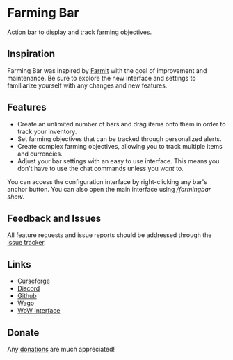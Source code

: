 # **Farming Bar**

Action bar to display and track farming objectives.

## **Inspiration**

Farming Bar was inspired by [FarmIt](https://www.curseforge.com/wow/addons/farmit) with the goal of improvement and maintenance. Be sure to explore the new interface and settings to familiarize yourself with any changes and new features.

## **Features**

-   Create an unlimited number of bars and drag items onto them in order to track your inventory.
-   Set farming objectives that can be tracked through personalized alerts.
-   Create complex farming objectives, allowing you to track multiple items and currencies.
-   Adjust your bar settings with an easy to use interface. This means you don't have to use the chat commands unless you _want_ to.

You can access the configuration interface by right-clicking any bar's anchor button. You can also open the main interface using _/farmingbar show_.

## **Feedback and Issues**

All feature requests and issue reports should be addressed through the [issue tracker](https://github.com/nikkisaurus/farmingbar/issues).

## **Links**

-   [Curseforge](https://www.curseforge.com/wow/addons/farming-bar)
-   [Discord](https://discord.gg/tSeVUJaM3u)
-   [Github](https://github.com/nikkisaurus/FarmingBar)
-   [Wago](https://addons.wago.io/addons/farmingbar)
-   [WoW Interface](https://www.wowinterface.com/downloads/info25440-FarmingBar.html)

## **Donate**

Any [donations](https://www.paypal.com/donate/?business=NYN3WUR4A68SE&no_recurring=0&currency_code=USD) are much appreciated!
